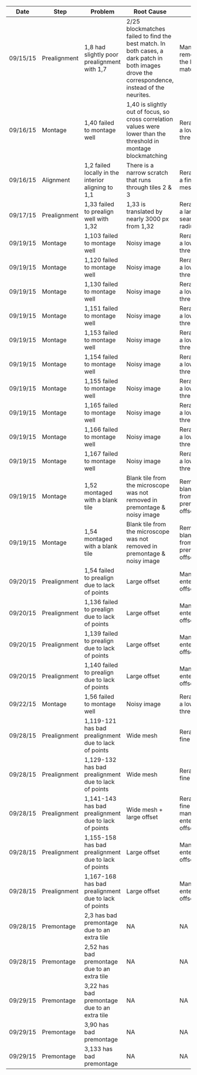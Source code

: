| Date | Step | Problem | Root Cause | Fix | Rerendered |
| --- | --- | --- | --- | --- | --- |
| 09/15/15 | Prealignment | 1,8 had slightly poor prealignment with 1,7 | 2/25 blockmatches failed to find the best match. In both cases, a dark patch in both images drove the correspondence, instead of the neurites. | Manually removed the bad matches | Yes |
| 09/16/15 | Montage | 1,40 failed to montage well | 1,40 is slightly out of focus, so cross correlation values were lower than the threshold in montage blockmatching | Reran with a lower threshold | Yes |
| 09/16/15 | Alignment | 1,2 failed locally in the interior aligning to 1,1 | There is a narrow scratch that runs through tiles 2 & 3  | Reran with a finer mesh | Yes |
| 09/17/15 | Prealignment | 1,33 failed to prealign well with 1,32 | 1,33 is translated by nearly 3000 px from 1,32 | Reran with a larger search radius | Yes |
| 09/19/15 | Montage | 1,103 failed to montage well | Noisy image | Reran with a lower xc threshold | Yes |
| 09/19/15 | Montage | 1,120 failed to montage well | Noisy image | Reran with a lower xc threshold | Yes |
| 09/19/15 | Montage | 1,130 failed to montage well | Noisy image | Reran with a lower xc threshold | Yes |
| 09/19/15 | Montage | 1,151 failed to montage well | Noisy image | Reran with a lower xc threshold | Yes |
| 09/19/15 | Montage | 1,153 failed to montage well | Noisy image | Reran with a lower xc threshold | Yes |
| 09/19/15 | Montage | 1,154 failed to montage well | Noisy image | Reran with a lower xc threshold | Yes |
| 09/19/15 | Montage | 1,155 failed to montage well | Noisy image | Reran with a lower xc threshold | Yes |
| 09/19/15 | Montage | 1,165 failed to montage well | Noisy image | Reran with a lower xc threshold | Yes |
| 09/19/15 | Montage | 1,166 failed to montage well | Noisy image | Reran with a lower xc threshold | Yes |
| 09/19/15 | Montage | 1,167 failed to montage well | Noisy image | Reran with a lower xc threshold | Yes |
| 09/19/15 | Montage | 1,52 montaged with a blank tile | Blank tile from the microscope was not removed in premontage & noisy image | Removed blank tile from premontage offset file | Yes |
| 09/19/15 | Montage | 1,54 montaged with a blank tile | Blank tile from the microscope was not removed in premontage & noisy image | Removed blank tile from premontage offset file | Yes |
| 09/20/15 | Prealignment | 1,54 failed to prealign due to lack of points | Large offset | Manually entered offset | Yes |
| 09/20/15 | Prealignment | 1,136 failed to prealign due to lack of points | Large offset | Manually entered offset | Yes |
| 09/20/15 | Prealignment | 1,139 failed to prealign due to lack of points | Large offset | Manually entered offset | Yes |
| 09/20/15 | Prealignment | 1,140 failed to prealign due to lack of points | Large offset | Manually entered offset | Yes |
| 09/22/15 | Montage | 1,56 failed to montage well | Noisy image | Reran with a lower xc threshold | Yes |
| 09/28/15 | Prealignment | 1,119-121 has bad prealignment due to lack of points | Wide mesh | Reran with fine mesh | No |
| 09/28/15 | Prealignment | 1,129-132 has bad prealignment due to lack of points | Wide mesh | Reran with fine mesh | No |
| 09/28/15 | Prealignment | 1,141-143 has bad prealignment due to lack of points | Wide mesh + large offset | Reran with fine mesh / manually entered offset | No |
| 09/28/15 | Prealignment | 1,155-158 has bad prealignment due to lack of points | Large offset | Manually entered offset | No |
| 09/28/15 | Prealignment | 1,167-168 has bad prealignment due to lack of points | Large offset | Manually entered offset | No |
| 09/28/15 | Premontage | 2,3 has bad premontage due to an extra tile | NA | NA | No |
| 09/28/15 | Premontage | 2,52 has bad premontage due to an extra tile | NA | NA | No |
| 09/29/15 | Premontage | 3,22 has bad premontage due to an extra tile | NA | NA | No |
| 09/29/15 | Premontage | 3,90 has bad premontage | NA | NA | No |
| 09/29/15 | Premontage | 3,133 has bad premontage | NA | NA | No |

